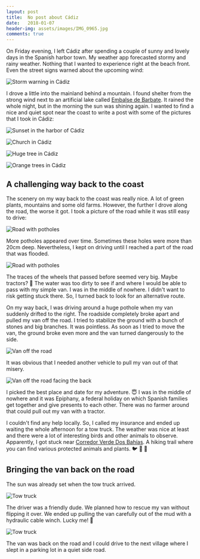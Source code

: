 ```yaml
---
layout: post
title:  No post about Cádiz
date:   2018-01-07
header-img: assets/images/IMG_0965.jpg
comments: true
---
```


On Friday evening, I left Cádiz after spending a couple of sunny and lovely days in the Spanish harbor town. My weather app forecasted stormy and rainy weather. Nothing that I wanted to experience right at the beach front. Even the street signs warned about the upcoming wind:

![Storm warning in Cádiz](/assets/images/IMG_0953.jpg)

I drove a little into the mainland behind a mountain. I found shelter from the strong wind next to an artificial lake called [Embalse de Barbate](https://www.google.com/maps/place/Embalse+de+Barbate/). It rained the whole night, but in the morning the sun was shining again. I wanted to find a nice and quiet spot near the coast to write a post with some of the pictures that I took in Cádiz:

![Sunset in the harbor of Cádiz](/assets/images/IMG_0917.jpg)

![Church in Cádiz](/assets/images/IMG_0876.jpg)

![Huge tree in Cádiz](/assets/images/IMG_0878.jpg)

![Orange trees in Cádiz](/assets/images/IMG_0924.jpg)

## A challenging way back to the coast

The scenery on my way back to the coast was really nice. A lot of green plants, mountains and some old farms. However, the further I drove along the road, the worse it got. I took a picture of the road while it was still easy to drive:

![Road with potholes](/assets/images/IMG_0961.jpg)

More potholes appeared over time. Sometimes these holes were more than 20cm deep. Nevertheless, I kept on driving until I reached a part of the road that was flooded.

![Road with potholes](/assets/images/IMG_0962.jpg)

The traces of the wheels that passed before seemed very big. Maybe tractors? :tractor: The water was too dirty to see if and where I would be able to pass with my simple van. I was in the middle of nowhere. I didn't want to risk getting stuck there. So, I turned back to look for an alternative route.

On my way back, I was driving around a huge pothole when my van suddenly drifted to the right. The roadside completely broke apart and pulled my van off the road. I tried to stabilize the ground with a bunch of stones and big branches. It was pointless. As soon as I tried to move the van, the ground broke even more and the van turned dangerously to the side.

![Van off the road](/assets/images/IMG_0965.jpg)

It was obvious that I needed another vehicle to pull my van out of that misery.

![Van off the road facing the back](/assets/images/IMG_0968.jpg)

I picked the best place and date for my adventure. :innocent: I was in the middle of nowhere and it was Epiphany, a federal holiday on which Spanish families get together and give presents to each other. There was no farmer around that could pull out my van with a tractor.

I couldn't find any help locally. So, I called my insurance and ended up waiting the whole afternoon for a tow truck. The weather was nice at least and there were a lot of interesting birds and other animals to observe. Apparently, I got stuck near [Corredor Verde Dos Bahías](http://www.juntadeandalucia.es/medioambiente/corredorVerde/mostrarFicha.do?idCorredor=31). A hiking trail where you can find various protected animals and plants. :bird: :rabbit2: :seedling:

## Bringing the van back on the road

The sun was already set when the tow truck arrived.

![Tow truck](/assets/images/IMG_0978.jpg)

The driver was a friendly dude. We planned how to rescue my van without flipping it over. We ended up pulling the van carefully out of the mud with a hydraulic cable winch. Lucky me! :tada:

![Tow truck](/assets/images/IMG_0982.jpg)

The van was back on the road and I could drive to the next village where I slept in a parking lot in a quiet side road.
